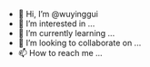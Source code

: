 - 👋 Hi, I’m @wuyinggui
- 👀 I’m interested in ...
- 🌱 I’m currently learning ...
- 💞️ I’m looking to collaborate on ...
- 📫 How to reach me ...

<!---
wuyinggui/wuyinggui is a ✨ special ✨ repository because its `README.md` (this file) appears on your GitHub profile.
You can click the Preview link to take a look at your changes.
--->
